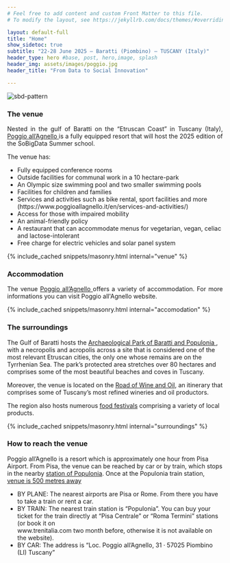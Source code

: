 ```yaml
---
# Feel free to add content and custom Front Matter to this file.
# To modify the layout, see https://jekyllrb.com/docs/themes/#overriding-theme-defaults

layout: default-full
title: "Home"
show_sidetoc: true
subtitle: "22-28 June 2025 – Baratti (Piombino) – TUSCANY (Italy)"
header_type: hero #base, post, hero,image, splash
header_img: assets/images/poggio.jpg
header_title: "From Data to Social Innovation"

---
```


<div class="full-width-wrapper">
    <img src="{{ site.baseurl }}/assets/images/header.svg" alt="sbd-pattern" class="full-width-image">
</div>

<div class="venue">
    <div class="container">
        <div class="row pt-2 ">
            <div class="col-md-8 offset-md-2 col-sm-12">
                <h3>The venue</h3>
                <p class="lead" style="text-align:justify">Nested in the gulf of Baratti on the “Etruscan Coast” in Tuscany (Italy), <a href="https://www.poggioallagnello.it/en/">Poggio all’Agnello </a> is a fully equipped resort that will host the 2025 edition of the SoBigData Summer school.</p>
                <p>The venue has:</p>
                    <ul>
                        <li>Fully equipped conference rooms</li>
                        <li>Outside facilities for communal work in a 10 hectare-park</li>
                        <li>An Olympic size swimming pool and two smaller swimming pools</li>
                        <li>Facilities for children and families</li>
                        <li>Services and activities such as bike rental, sport facilities and more (https://www.poggioallagnello.it/en/services-and-activities/)</li>
                        <li>Access for those with impaired mobility</li>
                        <li>An animal-friendly policy</li>
                        <li>A restaurant that can accommodate menus for vegetarian, vegan, celiac and lactose-intolerant</li>
                        <li>Free charge for electric vehicles and solar panel system</li>
                    </ul>
            </div>
        </div>
    </div>
</div>



<div class="container">
{% include_cached snippets/masonry.html internal="venue" %}
</div>

<div class="accommodation py-5">
    <div class="container">
        <div class="row pt-2 ">
            <div class="col-md-8 offset-md-2 col-sm-12">
                <h3>Accommodation</h3>
                <p class="lead" style="text-align:justify">The venue <a href="https://www.poggioallagnello.it/en/">Poggio all’Agnello </a> offers a variety of accommodation. For more informations you can visit Poggio all'Agnello website.</p>
            </div>
        </div>
    </div>
</div>



<div class="container">
{% include_cached snippets/masonry.html internal="accomodation" %}
</div>




<div id="surroundings">
    <div class="container">
        <div class="row pt-2 ">
            <div class="col-md-8 offset-md-2 col-sm-12">
                <h3>The surroundings</h3>
                <p>The Gulf of Baratti hosts the <a href="https://www.parchivaldicornia.it/en/archaeological-parks/archaeological-park-of-baratti-and-populonia/">Archaeological Park of Baratti and Populonia </a>, with a necropolis and acropolis across a site that is considered one of the most relevant Etruscan cities, the only one whose remains are on the Tyrrhenian Sea. The park’s protected area stretches over 80 hectares and comprises some of the most beautiful beaches and coves in Tuscany.</p>
<p>Moreover, the venue is located on the <a href="https://www.lastradadelvino.com/en/">Road of Wine and Oil</a>, an itinerary that comprises some of Tuscany’s most refined wineries and oil productors.</p>
                <p>
                The region also hosts numerous <a href="https://www.costadeglietruschi.eu/en/experience-eng/food-festivals-a-journey-through-the-flavours-of-the-etruscan-coast/">food festivals</a> comprising a variety of local products.</p>
            </div>
        </div>
    </div>
</div>





<div class="container">
{% include_cached snippets/masonry.html internal="surroundings" %}
</div>

<div id="reach-baratti">
    <div class="container">
        <div class="row pt-2 ">
            <div class="col-md-8 offset-md-2 col-sm-12">
                <h3>How to reach the venue</h3>
                    <p>
                    Poggio all’Agnello is a resort which is approximately one hour from Pisa Airport. From Pisa, the venue can be reached by car or by train, which stops in the nearby <a href="https://www.thetrainline.com/en/stations/populonia" target="_blank"> station of Populonia</a>.
Once at the Populonia train station, <a href="http://tinyurl.com/2x66rzn6"> venue is 500 metres away</a>
                    </p>
                    <ul>
                        <li><i class="fas fa-plane"></i> BY PLANE: The nearest airports are Pisa or Rome. From there you have to take a train or rent a car.</li>
                        <li><i class="fas fa-train"></i> BY TRAIN: The nearest train station is “Populonia”. You can buy your ticket for the train directly at “Pisa Centrale” or “Roma Termini” stations (or book it on</li> www.trenitalia.com two month before, otherwise it is not available on the website). 
                        <li><i class="fas fa-car"></i> BY CAR: The address is “Loc. Poggio all’Agnello, 31 · 57025 Piombino (LI) Tuscany”</li>
                    </ul>
            </div>
        </div>
    </div>
</div>